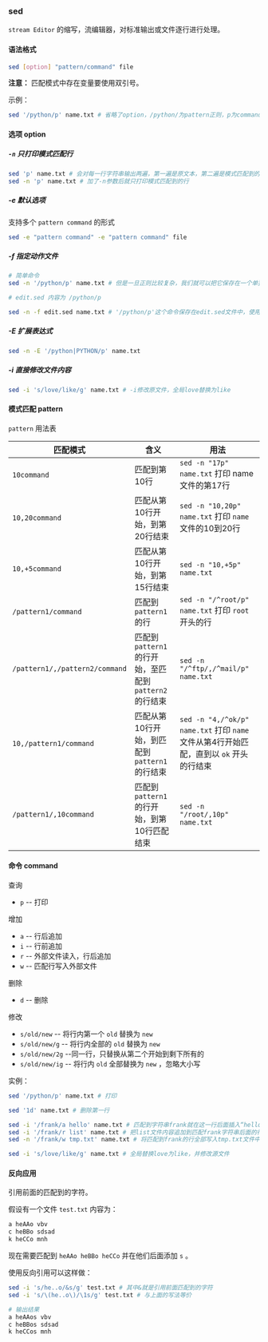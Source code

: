 ### sed

`stream Editor` 的缩写，流编辑器，对标准输出或文件逐行进行处理。



#### 语法格式

```bash
sed [option] "pattern/command" file
```



**注意：** 匹配模式中存在变量要使用双引号。



示例：

```bash
sed '/python/p' name.txt # 省略了option，/python/为pattern正则，p为command命令打印的意思
```



#### 选项 option

##### `-n` 只打印模式匹配行

```bash
sed 'p' name.txt # 会对每一行字符串输出两遍，第一遍是原文本，第二遍是模式匹配到的文本
sed -n 'p' name.txt # 加了-n参数后就只打印模式匹配到的行
```



##### -e 默认选项

支持多个 `pattern command` 的形式

```bash
sed -e "pattern command" -e "pattern command" file
```



##### -f 指定动作文件

```bash
# 简单命令
sed -n '/python/p' name.txt # 但是一旦正则比较复杂，我们就可以把它保存在一个单独文件中，使用-f进行指定

# edit.sed 内容为 /python/p

sed -n -f edit.sed name.txt # '/python/p'这个命令保存在edit.sed文件中，使用-f指定
```



##### -E 扩展表达式

```bash
sed -n -E '/python|PYTHON/p' name.txt
```



##### -i 直接修改文件内容

```bash
sed -i 's/love/like/g' name.txt # -i修改原文件，全局love替换为like
```



#### 模式匹配 pattern

`pattern` 用法表

| 匹配模式                       | 含义                                                     | 用法                                                         |
| ------------------------------ | -------------------------------------------------------- | ------------------------------------------------------------ |
| `10command`                    | 匹配到第10行                                             | `sed -n "17p" name.txt` 打印 name 文件的第17行               |
| `10,20command`                 | 匹配从第10行开始，到第20行结束                           | `sed -n "10,20p" name.txt` 打印 `name` 文件的10到20行        |
| `10,+5command`                 | 匹配从第10行开始，到第15行结束                           | `sed -n "10,+5p" name.txt`                                   |
| `/pattern1/command`            | 匹配到 `pattern1` 的行                                   | `sed -n "/^root/p" name.txt` 打印 `root` 开头的行            |
| `/pattern1/,/pattern2/command` | 匹配到 `pattern1` 的行开始，至匹配到 `pattern2` 的行结束 | `sed -n "/^ftp/,/^mail/p" name.txt`                          |
| `10,/pattern1/command`         | 匹配从第10行开始，到匹配到 `pattern1` 的行结束           | `sed -n "4,/^ok/p" name.txt` 打印 `name` 文件从第4行开始匹配，直到以 `ok` 开头的行结束 |
| `/pattern1/,10command`         | 匹配到 `pattern1` 的行开始，到第10行匹配结束             | `sed -n "/root/,10p" name.txt`                               |



#### 命令 command

查询

- `p` -- 打印

增加

- `a` -- 行后追加
- `i` -- 行前追加
- `r` -- 外部文件读入，行后追加
- `w` -- 匹配行写入外部文件

删除

- `d` -- 删除

修改

- `s/old/new` -- 将行内第一个 `old` 替换为 `new`
- `s/old/new/g` -- 将行内全部的 `old` 替换为 `new`
- `s/old/new/2g` --同一行，只替换从第二个开始到剩下所有的
- `s/old/new/ig` -- 将行内 `old` 全部替换为 `new` ，忽略大小写



实例：

```bash
sed '/python/p' name.txt # 打印

sed '1d' name.txt # 删除第一行

sed -i '/frank/a hello' name.txt # 匹配到字符串frank就在这一行后面插入“hello”
sed -i '/frank/r list' name.txt # 把list文件内容追加到匹配frank字符串后面的行
sed -n '/frank/w tmp.txt' name.txt # 将匹配到frank的行全部写入tmp.txt文件中

sed -i 's/love/like/g' name.txt # 全局替换love为like，并修改源文件
```



#### 反向应用

引用前面的匹配到的字符。

假设有一个文件 `test.txt` 内容为：

```bash
a heAAo vbv
c heBBo sdsad
k heCCo mnh
```



现在需要匹配到 `heAAo heBBo heCCo` 并在他们后面添加 `s` 。

使用反向引用可以这样做：

```bash
sed -i 's/he..o/&s/g' test.txt # 其中&就是引用前面匹配到的字符
sed -i 's/\(he..o\)/\1s/g' test.txt # 与上面的写法等价

# 输出结果
a heAAos vbv
c heBBos sdsad
k heCCos mnh
```

